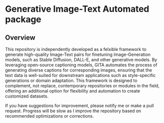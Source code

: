 # Generative Image-Text Automated package
## Overview
This repository is independently developed as a felxible framework to generate high-quality Image-Text pairs for finetuning Image-Generation models, such as Stable Diffusion, DALL-E, and other generative models. By leveraging open-source captioning models, GITA automates the process of generating diverse captions for corresponding images, ensuring that the text data is well-suited for downstream applications such as style-specific generations or domain adaptation. This framework is designed to complement, not replace, contemporary repositories or modules in the field, offering an additional option for flexibility and automation to create customized datasets.

If you have suggestions for improvement, please notify me or make a pull request. Progress will be slow as I improve the repository based on recommended optimizations or corrections.